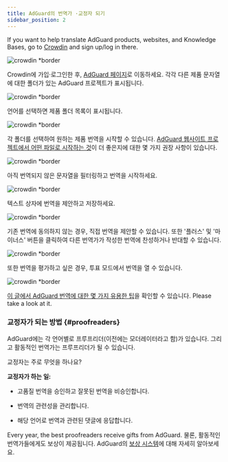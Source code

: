 ```yaml
---
title: AdGuard의 번역가 ·교정자 되기
sidebar_position: 2
---
```


If you want to help translate AdGuard products, websites, and Knowledge Bases, go to [Crowdin](https://crowdin.com/) and sign up/log in there.

![crowdin *border](https://cdn.adtidy.org/public/Adguard/kb/en/ag-translations/main-screen.png)

Crowdin에 가입·로그인한 후, [AdGuard 페이지](https://crowdin.com/profile/adguard/)로 이동하세요. 각각 다른 제품 문자열에 대한 폴더가 있는 AdGuard 프로젝트가 표시됩니다.

![crowdin *border](https://cdn.adtidy.org/public/Adguard/kb/en/ag-translations/projects.png)

언어를 선택하면 제품 폴더 목록이 표시됩니다.

![crowdin *border](https://cdn.adtidy.org/public/Adguard/kb/en/ag-translations/languages.png)

각 폴더를 선택하여 원하는 제품 번역을 시작할 수 있습니다. [AdGuard 웹사이트 프로젝트에서 어떤 파일로 시작하는 것](../translation-priority)이 더 좋은지에 대한 몇 가지 권장 사항이 있습니다.

![crowdin *border](https://cdn.adtidy.org/public/Adguard/kb/en/ag-translations/folders.png)

아직 번역되지 않은 문자열을 필터링하고 번역을 시작하세요.

![crowdin *border](https://cdn.adtidy.org/public/Adguard/kb/en/ag-translations/filter.png)

텍스트 상자에 번역을 제안하고 저장하세요.

![crowdin *border](https://cdn.adtidy.org/public/Adguard/kb/en/ag-translations/text-box.png)

기존 번역에 동의하지 않는 경우, 직접 번역을 제안할 수 있습니다. 또한 '플러스' 및 '마이너스' 버튼을 클릭하여 다른 번역가가 작성한 번역에 찬성하거나 반대할 수 있습니다.

![crowdin *border](https://cdn.adtidy.org/public/Adguard/kb/en/ag-translations/vote.png)

또한 번역을 평가하고 싶은 경우, 투표 모드에서 번역을 열 수 있습니다.

![crowdin *border](https://cdn.adtidy.org/public/Adguard/kb/en/ag-translations/mode.png)

[이 글에서 AdGuard 번역에 대한 몇 가지 유용한 팁](../guidelines)을 확인할 수 있습니다. Please take a look at it.

### 교정자가 되는 방법 {#proofreaders}

AdGuard에는 각 언어별로 프루프리더(이전에는 모더레이터라고 함)가 있습니다. 그리고 활동적인 번역가는 프루프리더가 될 수 있습니다.

교정자는 주로 무엇을 하나요?

**교정자가 하는 일:**

- 고품질 번역을 승인하고 잘못된 번역을 비승인합니다.

- 번역의 관련성을 관리합니다.

- 해당 언어로 번역과 관련된 댓글에 응답합니다.

Every year, the best proofreaders receive gifts from AdGuard. 물론, 활동적인 번역가들에게도 보상이 제공됩니다. AdGuard의 [보상 시스템](../rewards)에 대해 자세히 알아보세요.
